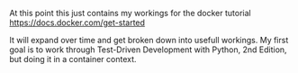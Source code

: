 At this point this just contains my workings for the docker tutorial https://docs.docker.com/get-started

It will expand over time and get broken down into usefull workings.  My first goal is to work through Test-Driven Development 
with Python, 2nd Edition, but doing it in a container context.
